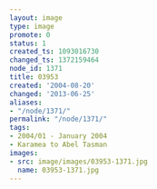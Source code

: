 ```yaml
---
layout: image
type: image
promote: 0
status: 1
created_ts: 1093016730
changed_ts: 1372159464
node_id: 1371
title: 03953
created: '2004-08-20'
changed: '2013-06-25'
aliases:
- "/node/1371/"
permalink: "/node/1371/"
tags:
- 2004/01 - January 2004
- Karamea to Abel Tasman
images:
- src: image/images/03953-1371.jpg
  name: 03953-1371.jpg
---
```


